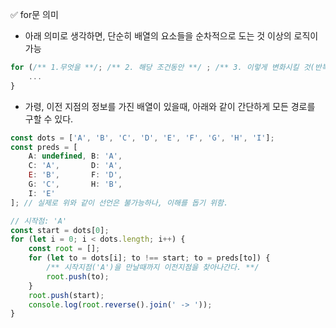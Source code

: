 ✅ for문 의미
* 아래 의미로 생각하면, 단순히 배열의 요소들을 순차적으로 도는 것 이상의 로직이 가능
```javascript
for (/** 1.무엇을 **/; /** 2. 해당 조건동안 **/ ; /** 3. 이렇게 변화시킬 것(반복자 이외의 것도 가능) **/) {
    ...
}
```
* 가령, 이전 지점의 정보를 가진 배열이 있을때, 아래와 같이 간단하게 모든 경로를 구할 수 있다.
```javascript
const dots = ['A', 'B', 'C', 'D', 'E', 'F', 'G', 'H', 'I'];
const preds = [
    A: undefined, B: 'A',
    C: 'A',       D: 'A',
    E: 'B',       F: 'D',
    G: 'C',       H: 'B',
    I: 'E'
]; // 실제로 위와 같이 선언은 불가능하나, 이해를 돕기 위함.

// 시작점: 'A'
const start = dots[0];
for (let i = 0; i < dots.length; i++) {
    const root = [];
    for (let to = dots[i]; to !== start; to = preds[to]) {
        /** 시작지점('A')을 만날때까지 이전지점을 찾아나간다. **/
        root.push(to);
    }
    root.push(start);
    console.log(root.reverse().join(' -> '));
}
```